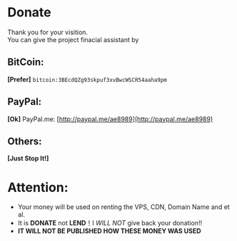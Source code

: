 # Donate    
Thank you for your visition.    
You can give the project finacial assistant by    
## BitCoin: 
**[Prefer]** ```bitcoin:3BEcdQZg93skpuf3xvBwcWSCR54aaha9pm```    
## PayPal: 
**[Ok]** PayPal.me:  [http://paypal.me/ae8989](http://paypal.me/ae8989)     
## Others:  
**[Just Stop It!]**    
# Attention:
- Your money will be used on renting the VPS, CDN, Domain Name and et al.    
- It is **DONATE** not **LEND**！I *WILL NOT* give back your donation!!
- **IT WILL NOT BE PUBLISHED HOW THESE MONEY WAS USED**     
